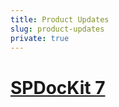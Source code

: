 ```yaml
---
title: Product Updates
slug: product-updates
private: true
---
```


# [SPDocKit 7](just-released-spdockit7.md)